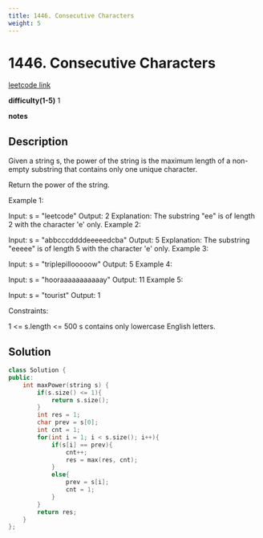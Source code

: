 ```yaml
---
title: 1446. Consecutive Characters
weight: 5
---
```

# 1446. Consecutive Characters

[leetcode link](https://leetcode.com/problems/consecutive-characters/)

**difficulty(1-5)** 
1

**notes**   


## Description

Given a string s, the power of the string is the maximum length of a non-empty substring that contains only one unique character.

Return the power of the string.

 

Example 1:

Input: s = "leetcode"
Output: 2
Explanation: The substring "ee" is of length 2 with the character 'e' only.
Example 2:

Input: s = "abbcccddddeeeeedcba"
Output: 5
Explanation: The substring "eeeee" is of length 5 with the character 'e' only.
Example 3:

Input: s = "triplepillooooow"
Output: 5
Example 4:

Input: s = "hooraaaaaaaaaaay"
Output: 11
Example 5:

Input: s = "tourist"
Output: 1
 

Constraints:

1 <= s.length <= 500
s contains only lowercase English letters.

## Solution

```c++
class Solution {
public:
    int maxPower(string s) {
        if(s.size() <= 1){
            return s.size();
        }
        int res = 1;
        char prev = s[0];
        int cnt = 1;
        for(int i = 1; i < s.size(); i++){
            if(s[i] == prev){
                cnt++;
                res = max(res, cnt);
            }
            else{
                prev = s[i];
                cnt = 1;
            }
        }
        return res;
    }
};
```